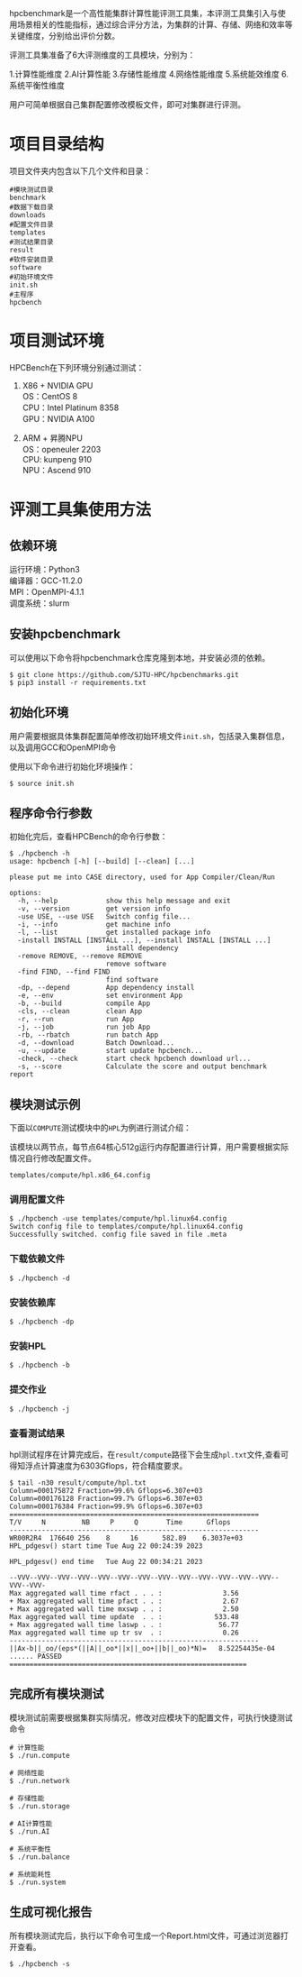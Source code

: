 hpcbenchmark是一个高性能集群计算性能评测工具集，本评测工具集引入与使用场景相关的性能指标，通过综合评分方法，为集群的计算、存储、网络和效率等关键维度，分别给出评价分数。

评测工具集准备了6大评测维度的工具模块，分别为： 

1.计算性能维度 2.AI计算性能 3.存储性能维度 4.网络性能维度 5.系统能效维度 6.系统平衡性维度    

用户可简单根据自己集群配置修改模板文件，即可对集群进行评测。

# 项目目录结构

项目文件夹内包含以下几个文件和目录：

```
#模块测试目录
benchmark 
#数据下载目录
downloads
#配置文件目录
templates
#测试结果目录
result
#软件安装目录
software
#初始环境文件
init.sh
#主程序
hpcbench
```

# 项目测试环境
HPCBench在下列环境分别通过测试：
1. X86 + NVIDIA GPU  
OS：CentOS 8  
CPU：Intel Platinum 8358   
GPU：NVIDIA A100    

2. ARM + 昇腾NPU  
OS：openeuler 2203  
CPU: kunpeng 910  
NPU：Ascend 910  

# 评测工具集使用方法

## 依赖环境
 
运行环境：Python3   
编译器：GCC-11.2.0  
MPI：OpenMPI-4.1.1  
调度系统：slurm



## 安装hpcbenchmark
可以使用以下命令将hpcbenchmark仓库克隆到本地，并安装必须的依赖。

```
$ git clone https://github.com/SJTU-HPC/hpcbenchmarks.git
$ pip3 install -r requirements.txt
```    

## 初始化环境
用户需要根据具体集群配置简单修改初始环境文件`init.sh`，包括录入集群信息，以及调用GCC和OpenMPI命令  

使用以下命令进行初始化环境操作：

```
$ source init.sh
```

## 程序命令行参数
初始化完后，查看HPCBench的命令行参数：

```
$ ./hpcbench -h
usage: hpcbench [-h] [--build] [--clean] [...]

please put me into CASE directory, used for App Compiler/Clean/Run

options:
  -h, --help            show this help message and exit
  -v, --version         get version info
  -use USE, --use USE   Switch config file...
  -i, --info            get machine info
  -l, --list            get installed package info
  -install INSTALL [INSTALL ...], --install INSTALL [INSTALL ...]
                        install dependency
  -remove REMOVE, --remove REMOVE
                        remove software
  -find FIND, --find FIND
                        find software
  -dp, --depend         App dependency install
  -e, --env             set environment App
  -b, --build           compile App
  -cls, --clean         clean App
  -r, --run             run App
  -j, --job             run job App
  -rb, --rbatch         run batch App
  -d, --download        Batch Download...
  -u, --update          start update hpcbench...
  -check, --check       start check hpcbench download url...
  -s, --score           Calculate the score and output benchmark report

```
## 模块测试示例
下面以``COMPUTE``测试模块中的``HPL``为例进行测试介绍：  

该模块以两节点，每节点64核心512g运行内存配置进行计算，用户需要根据实际情况自行修改配置文件。

```
templates/compute/hpl.x86_64.config
```

### 调用配置文件

```
$ ./hpcbench -use templates/compute/hpl.linux64.config
Switch config file to templates/compute/hpl.linux64.config
Successfully switched. config file saved in file .meta
```

### 下载依赖文件

```
$ ./hpcbench -d
```

### 安装依赖库

```
$ ./hpcbench -dp
```

### 安装HPL

```
$ ./hpcbench -b
```

### 提交作业

```
$ ./hpcbench -j
```

### 查看测试结果
hpl测试程序在计算完成后，在`result/compute`路径下会生成`hpl.txt`文件,查看可得知浮点计算速度为6303Gflops，符合精度要求。

```
$ tail -n30 result/compute/hpl.txt
Column=000175872 Fraction=99.6% Gflops=6.307e+03
Column=000176128 Fraction=99.7% Gflops=6.307e+03
Column=000176384 Fraction=99.9% Gflops=6.307e+03
==============================================================
T/V     N         NB     P     Q       Time      Gflops
--------------------------------------------------------------
WR00R2R4  176640 256    8     16      582.89    6.3037e+03
HPL_pdgesv() start time Tue Aug 22 00:24:39 2023

HPL_pdgesv() end time   Tue Aug 22 00:34:21 2023

--VVV--VVV--VVV--VVV--VVV--VVV--VVV--VVV--VVV--VVV--VVV--VVV--VVV--VVV--VVV-
Max aggregated wall time rfact . . . :               3.56
+ Max aggregated wall time pfact . . :               2.67
+ Max aggregated wall time mxswp . . :               2.50
Max aggregated wall time update  . . :             533.48
+ Max aggregated wall time laswp . . :              56.77
Max aggregated wall time up tr sv  . :               0.26
--------------------------------------------------------------
||Ax-b||_oo/(eps*(||A||_oo*||x||_oo+||b||_oo)*N)=   8.52254435e-04 ...... PASSED
===========================================================
```

## 完成所有模块测试

模块测试前需要根据集群实际情况，修改对应模块下的配置文件，可执行快捷测试命令
```
# 计算性能
$ ./run.compute

# 网络性能
$ ./run.network

# 存储性能
$ ./run.storage

# AI计算性能
$ ./run.AI

# 系统平衡性
$ ./run.balance

# 系统能耗性
$ ./run.system
```

## 生成可视化报告
所有模块测试完后，执行以下命令可生成一个Report.html文件，可通过浏览器打开查看。  

```
$ ./hpcbench -s
```
